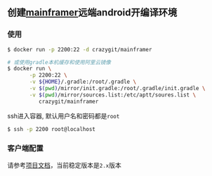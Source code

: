 ## 创建[mainframer](https://github.com/buildfoundation/mainframer)远端android开编译环境


### 使用

```bash
$ docker run -p 2200:22 -d crazygit/mainframer

# 或使用gradle本机缓存和使用阿里云镜像
$ docker run \
       -p 2200:22 \
       -v ${HOME}/.gradle:/root/.gradle \
       -v $(pwd)/mirror/init.gradle:/root/.gradle/init.gradle \
       -v $(pwd)/mirror/sources.list:/etc/aptt/soures.list \
          crazygit/mainframer
```

ssh进入容器, 默认用户名和密码都是`root`

```bash
$ ssh -p 2200 root@localhost
```

### 客户端配置

请参考[项目文档](https://github.com/buildfoundation/mainframer/tree/2.x)，当前稳定版本是`2.x`版本
